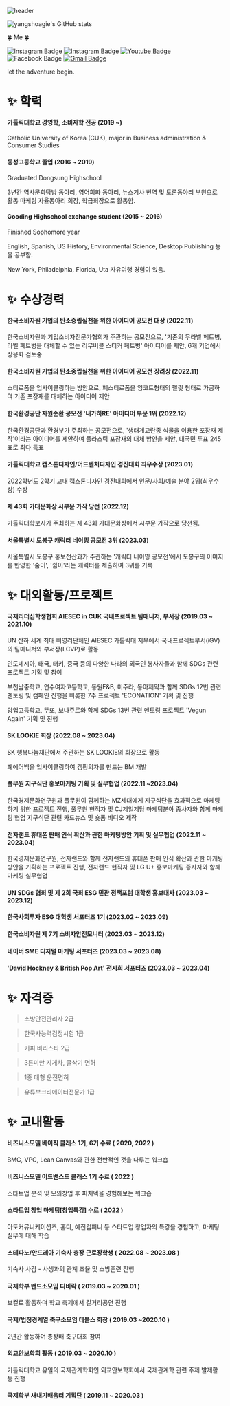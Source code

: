 ![header](https://capsule-render.vercel.app/api?type=rect&color=1C768F&customColorList=0,2,2,5,30&text=Seungtak%20Yang&animation=fadeIn&fontColor=d6ace6)

![yangshoagie's GitHub stats](https://github-readme-stats.vercel.app/api?username=yangshoagie&show_icons=true&theme=cobalt)
	
🍀 Me 🍀

   [![Instagram Badge](https://img.shields.io/badge/Instagram-F0047F?style=flat-square&logo=instagram&&logoColor=white&link=https://www.instagram.com/yangs_hoagie/)](https://www.instagram.com/yangs_hoagie/)  [![Instagram Badge](https://img.shields.io/badge/Instagram-556472?style=flat-square&logo=instagram&&logoColor=white&link=https://www.instagram.com/hoagie_dogie/)](https://www.instagram.com/hoagie_dogie/) [![Youtube Badge](https://img.shields.io/badge/Youtube-ff0000?style=flat-square&logo=youtube&link=https://www.youtube.com/channel/UCs8vJ1jePfiOJ70ymAX5EWA)](https://www.youtube.com/channel/UCs8vJ1jePfiOJ70ymAX5EWA) ![Facebook Badge](https://img.shields.io/badge/facebook-1877f2?style=flat-square&logo=facebook&logoColor=white&link=https://www.facebook.com/양승탁) [![Gmail Badge](https://img.shields.io/badge/Gmail-d14836?style=flat-square&logo=Gmail&logoColor=white&link=mailto:xkr0639@gmail.com)](mailto:xkr0639@gmail.com)
  
 
  
 

let the adventure begin.
# ✨ 학력
#### 가톨릭대학교 경영학, 소비자학 전공 (2019 ~)
Catholic University of Korea (CUK), major in Business administration & Consumer Studies

#### 동성고등학교 졸업 (2016 ~ 2019)
Graduated Dongsung Highschool

3년간 역사문화탐방 동아리, 영어회화 동아리, 뉴스기사 번역 및 토론동아리 부원으로 활동
마케팅 자율동아리 회장, 학급회장으로 활동함.

#### Gooding Highschool exchange student (2015 ~ 2016)
Finished Sophomore year

English, Spanish, US History, Environmental Science, Desktop Publishing 등을 공부함.

New York, Philadelphia, Florida, Uta 자유여행 경험이 있음.


# ✨ 수상경력
#### 한국소비자원 기업의 탄소중립실천을 위한 아이디어 공모전 대상 (2022.11)
한국소비자원과 기업소비자전문가협회가 주관하는 공모전으로, '기존의 무라벨 페트병, 라벨 페트병을 대체할 수 있는 리무버블 스티커 페트병' 아이디어를 제안, 6개 기업에서 상용화 검토중

#### 한국소비자원 기업의 탄소중립실천을 위한 아이디어 공모전 장려상 (2022.11)
스티로폼을 업사이클링하는 방안으로, 폐스티로폼을 잉코트형태의 펠릿 형태로 가공하여 기존 포장재를 대체하는 아이디어 제안

#### 한국환경공단 자원순환 공모전 '내가하RE' 아이디어 부문 1위 (2022.12)
한국환경공단과 환경부가 주최하는 공모전으로, '생태계교란종 식물을 이용한 포장재 제작'이라는 아이디어를 제안하며 플라스틱 포장재의 대체 방안을 제안, 대국민 투표 245표로 최다 득표

#### 가톨릭대학교 캡스톤디자인/어드벤처디자인 경진대회 최우수상 (2023.01)
2022학년도 2학기 교내 캡스톤디자인 경진대회에서 인문/사회/예술 분야 2위(최우수상) 수상

#### 제 43회 가대문화상 시부문 가작 당선 (2022.12)
가톨릭대학보사가 주최하는 제 43회 가대문화상에서 시부문 가작으로 당선됨.

#### 서울특별시 도봉구 캐릭터 네이밍 공모전 3위 (2023.03)
서울특별시 도봉구 홍보전산과가 주관하는 '캐릭터 네이밍 공모전'에서 도봉구의 이미지를 반영한 '숨이', '쉼이'라는 캐릭터를 제출하여 3위를 기록




# ✨ 대외활동/프로젝트
#### 국제리더십학생협회 AIESEC in CUK 국내프로젝트 팀매니저, 부서장 (2019.03 ~ 2021.10)
UN 산하 세계 최대 비영리단체인 AIESEC 가톨릭대 지부에서 국내프로젝트부서(iGV)의 팀매니저와 부서장(LCVP)로 활동

인도네시아, 태국, 터키, 중국 등의 다양한 나라의 외국인 봉사자들과 함께 SDGs 관련 프로젝트 기획 및 참여

부천남중학교, 연수여자고등학교, 동원F&B, 미주라, 동아제약과 함께 SDGs 12번 관련 멘토링 및 캠페인 진행을 비롯한 7주 프로젝트 'ECONATION' 기획 및 진행

양업고등학교, 뚜또, 보나쥬르와 함께 SDGs 13번 관련 멘토링 프로젝트 'Vegun Again' 기획 및 진행

#### SK LOOKIE 회장 (2022.08 ~ 2023.04)
SK 행복나눔재단에서 주관하는 SK LOOKIE의 회장으로 활동

폐에어백을 업사이클링하여 캠핑의자를 만드는 BM 개발

#### 풀무원 지구식단 홍보마케팅 기획 및 실무협업 (2022.11 ~2023.04)
한국경제문화연구원과 풀무원이 함께하는 MZ세대에게 지구식단을 효과적으로 마케팅하기 위한 프로젝트 진행, 풀무원 현직자 및 CJ제일제당 마케팅분야 종사자와 함께 마케팅 협업
지구식단 관련 카드뉴스 및 숏폼 비디오 제작

#### 전자랜드 휴대폰 판매 인식 확산과 관한 마케팅방안 기획 및 실무협업 (2022.11 ~ 2023.04)
한국경제문화연구원, 전자랜드와 함께 전자랜드의 휴대폰 판매 인식 확산과 관한 마케팅방안을 기획하는 프로젝트 진행, 전자랜드 현직자 및 LG U+ 홍보마케팅 종사자와 함께 마케팅 실무협업

#### UN SDGs 협회 및 제 2회 국회 ESG 민관 정책포럼 대학생 홍보대사 (2023.03 ~ 2023.12)

#### 한국사회투자 ESG 대학생 서포터즈 1기 (2023.02 ~ 2023.09)

#### 한국소비자원 제 7기 소비자안전모니터 (2023.03 ~ 2023.12)

#### 네이버 SME 디지털 마케팅 서포터즈 (2023.03 ~ 2023.08)

#### 'David Hockney & British Pop Art' 전시회 서포터즈 (2023.03 ~ 2023.04)


# ✨ 자격증
> 소방안전관리자 2급

> 한국사능력검정시험 1급

> 커피 바리스타 2급

> 3톤미만 지게차, 굴삭기 면허

> 1종 대형 운전면허

> 유튜브크리에이터전문가 1급


# ✨ 교내활동
#### 비즈니스모델 베이직 클래스 1기, 6기 수료 ( 2020, 2022 )
BMC, VPC, Lean Canvas와 관한 전반적인 것을 다루는 워크숍

#### 비즈니스모델 어드밴스드 클래스 1기 수료 ( 2022 )
스타트업 분석 및 모의창업 후 피치덱을 경험해보는 워크숍

#### 스타트업 창업 마케팅[창업특강] 수료 ( 2022 )
아토커뮤니케이션즈, 홈디, 예진컴퍼니 등 스타트업 창업자의 특강을 경험하고, 마케팅 실무에 대해 학습

#### 스테파노/안드레아 기숙사 층장 근로장학생 ( 2022.08 ~ 2023.08 )
기숙사 사감 - 사생과의 관계 조율 및 소방훈련 진행

#### 국제학부 밴드소모임 디비락 ( 2019.03 ~ 2020.01 )
보컬로 활동하며 학교 축제에서 길거리공연 진행

#### 국제/법정경계열 축구소모임 데블스 회장 ( 2019.03 ~2020.10 )
2년간 활동하며 총장배 축구대회 참여

#### 외교안보학회 활동 ( 2019.03 ~ 2020.10 )
가톨릭대학교 유일의 국제관계학회인 외교안보학회에서 국제관계학 관련 주제 발제활동 진행

#### 국제학부 새내기배움터 기획단 ( 2019.11 ~ 2020.03 )
